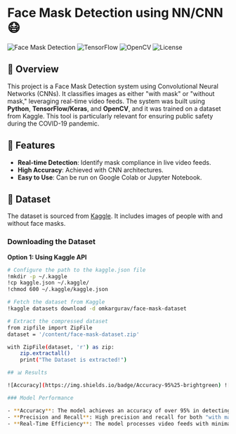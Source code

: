 # Face Mask Detection using NN/CNN 😷

![Face Mask Detection](https://img.shields.io/badge/Python-3.8%2B-blue) ![TensorFlow](https://img.shields.io/badge/TensorFlow-2.0%2B-orange) ![OpenCV](https://img.shields.io/badge/OpenCV-4.5.3-green) ![License](https://img.shields.io/badge/License-MIT-green)

## 📖 Overview

This project is a Face Mask Detection system using Convolutional Neural Networks (CNNs). It classifies images as either "with mask" or "without mask," leveraging real-time video feeds. The system was built using **Python**, **TensorFlow/Keras**, and **OpenCV**, and it was trained on a dataset from Kaggle. This tool is particularly relevant for ensuring public safety during the COVID-19 pandemic.

## 🎯 Features

- **Real-time Detection**: Identify mask compliance in live video feeds.
- **High Accuracy**: Achieved with CNN architectures.
- **Easy to Use**: Can be run on Google Colab or Jupyter Notebook.

## 📂 Dataset

The dataset is sourced from [Kaggle](https://www.kaggle.com/datasets/omkargurav/face-mask-dataset). It includes images of people with and without face masks.

### Downloading the Dataset

**Option 1: Using Kaggle API**

```bash
# Configure the path to the kaggle.json file
!mkdir -p ~/.kaggle
!cp kaggle.json ~/.kaggle/
!chmod 600 ~/.kaggle/kaggle.json

# Fetch the dataset from Kaggle
!kaggle datasets download -d omkargurav/face-mask-dataset

# Extract the compressed dataset
from zipfile import ZipFile
dataset = '/content/face-mask-dataset.zip'

with ZipFile(dataset, 'r') as zip:
    zip.extractall()
    print("The Dataset is extracted!")

## 📊 Results

![Accuracy](https://img.shields.io/badge/Accuracy-95%25-brightgreen) ![Real-time](https://img.shields.io/badge/Real--time-Yes-blue)

### Model Performance

- **Accuracy**: The model achieves an accuracy of over 95% in detecting face masks.
- **Precision and Recall**: High precision and recall for both "with mask" and "without mask" categories.
- **Real-Time Efficiency**: The model processes video feeds with minimal latency, making it suitable for real-time applications.
